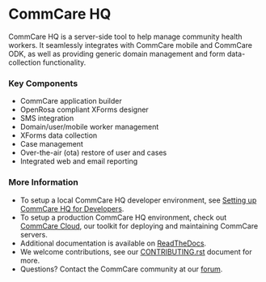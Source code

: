CommCare HQ
===========

CommCare HQ is a server-side tool to help manage community health workers.
It seamlessly integrates with CommCare mobile and CommCare ODK, as well as
providing generic domain management and form data-collection functionality.

### Key Components

+ CommCare application builder
+ OpenRosa compliant XForms designer
+ SMS integration
+ Domain/user/mobile worker management
+ XForms data collection
+ Case management
+ Over-the-air (ota) restore of user and cases
+ Integrated web and email reporting

### More Information

+ To setup a local CommCare HQ developer environment, see [Setting up CommCare HQ for Developers](https://github.com/dimagi/commcare-hq/blob/master/DEV_SETUP.md).
+ To setup a production CommCare HQ environment, check out [CommCare Cloud](https://dimagi.github.io/commcare-cloud/), our toolkit for deploying and maintaining CommCare servers.
+ Additional documentation is available on [ReadTheDocs](https://commcare-hq.readthedocs.io/).
+ We welcome contributions, see our [CONTRIBUTING.rst](CONTRIBUTING.rst) document for more.
+ Questions?  Contact the CommCare community at our [forum](https://forum.dimagi.com/).
